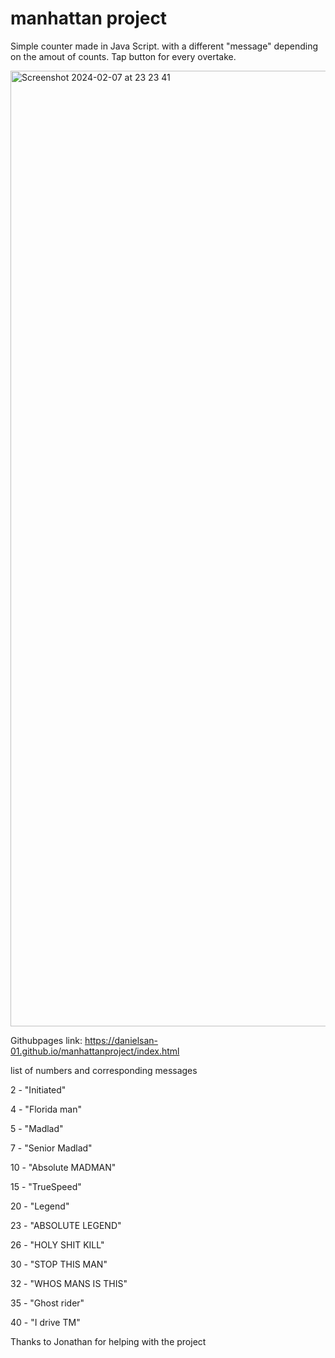 # manhattan project
Simple counter made in Java Script. with a different "message" depending on the amout of counts.
Tap button for every overtake.

<img width="1529" alt="Screenshot 2024-02-07 at 23 23 41" src="https://github.com/DanielSan-01/manhattanproject/assets/98233180/68f8dfbe-09d9-46a1-91cf-a624b87bb492">


Githubpages link:
https://danielsan-01.github.io/manhattanproject/index.html


list of numbers and corresponding messages


2 - "Initiated"


4 - "Florida man"


5 - "Madlad"


7 - "Senior Madlad"


10 - "Absolute MADMAN"


15 - "TrueSpeed"


20 - "Legend"


23 - "ABSOLUTE LEGEND"


26 - "HOLY SHIT KILL"


30 - "STOP THIS MAN"


32 - "WHOS MANS IS THIS"


35 - "Ghost rider"

40 - "I drive TM"

Thanks to Jonathan for helping with the project
